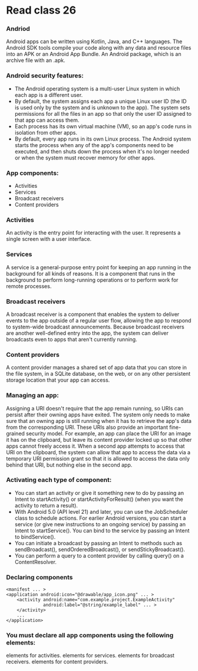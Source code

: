 # Read class 26

### Andriod 
 Android apps can be written using Kotlin, Java, and C++ languages. The Android SDK tools compile your code along with any data and resource files into an APK or an Android App Bundle.
 An Android package, which is an archive file with an .apk.

### Android security features:
 - The Android operating system is a multi-user Linux system in which each app is a different user.
 - By default, the system assigns each app a unique Linux user ID (the ID is used only by the system and is unknown to the app). The system sets permissions for all the files in an app so that only the user ID assigned to that app can access them.
 - Each process has its own virtual machine (VM), so an app's code runs in isolation from other apps.
 - By default, every app runs in its own Linux process. The Android system starts the process when any of the app's components need to be executed, and then shuts down the process when it's no longer needed or when the system must recover memory for other apps. 

### App components:
 - Activities
 - Services
 - Broadcast receivers
 - Content providers

### Activities
 An activity is the entry point for interacting with the user. It represents a single screen with a user interface. 

### Services
 A service is a general-purpose entry point for keeping an app running in the background for all kinds of reasons.
 It is a component that runs in the background to perform long-running operations or to perform work for remote processes.

### Broadcast receivers
 A broadcast receiver is a component that enables the system to deliver events to the app outside of a regular user flow, allowing the app to respond to system-wide broadcast announcements. Because broadcast receivers are another well-defined entry into the app, the system can deliver broadcasts even to apps that aren't currently running.

### Content providers
 A content provider manages a shared set of app data that you can store in the file system, in a SQLite database, on the web, or on any other persistent storage location that your app can access.

### Managing an app:
 Assigning a URI doesn't require that the app remain running, so URIs can persist after their owning apps have exited. The system only needs to make sure that an owning app is still running when it has to retrieve the app's data from the corresponding URI.
 These URIs also provide an important fine-grained security model. For example, an app can place the URI for an image it has on the clipboard, but leave its content provider locked up so that other apps cannot freely access it. When a second app attempts to access that URI on the clipboard, the system can allow that app to access the data via a temporary URI permission grant so that it is allowed to access the data only behind that URI, but nothing else in the second app.

### Activating each type of component:

 - You can start an activity or give it something new to do by passing an Intent to startActivity() or startActivityForResult() (when you want the activity to return a result).
 - With Android 5.0 (API level 21) and later, you can use the JobScheduler class to schedule actions. For earlier Android versions, you can start a service (or give new instructions to an ongoing service) by passing an Intent to startService(). You can bind to the service by passing an Intent to bindService().
 - You can initiate a broadcast by passing an Intent to methods such as sendBroadcast(), sendOrderedBroadcast(), or sendStickyBroadcast().
 - You can perform a query to a content provider by calling query() on a ContentResolver.

### Declaring components
 > <?xml version="1.0" encoding="utf-8"?>
    <manifest ... >
    <application android:icon="@drawable/app_icon.png" ... >
        <activity android:name="com.example.project.ExampleActivity"
                  android:label="@string/example_label" ... >
        </activity>
        ...
    </application>
   </manifest> 

### You must declare all app components using the following elements:

 <activity> elements for activities.
 <service> elements for services.
 <receiver> elements for broadcast receivers.
 <provider> elements for content providers.


